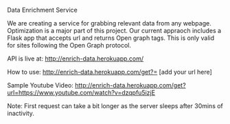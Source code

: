 Data Enrichment Service

We are creating a service for grabbing relevant data from any webpage. Optimization is a major part of this project. Our current appraoch
includes a Flask app that accepts url and returns Open graph tags. This is only valid for sites following the Open Graph protocol.

API is live at: http://enrich-data.herokuapp.com/

How to use: http://enrich-data.herokuapp.com/get?= [add your url here] 

Sample Youtube Video: http://enrich-data.herokuapp.com/get?url=https://www.youtube.com/watch?v=dzqpfu5izjE

Note: First request can take a bit longer as the server sleeps after 30mins of inactivity.
